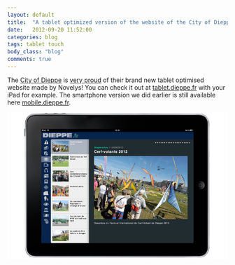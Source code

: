 ```yaml
---
layout: default
title:  "A tablet optimized version of the website of the City of Dieppe"
date:   2012-09-20 11:52:00
categories: blog
tags: tablet touch
body_class: "blog"
comments: true
---
```


The [City of Dieppe](http://www.dieppe.fr) is [very proud](http://www.dieppe.fr/actualite_generale/dieppe-fr-au-doigt-et-a-l-oeil-1614) of their brand new tablet optimised website made by Novelys! You can check it out at [tablet.dieppe.fr](http://tablet.dieppe.fr/) with your iPad for example. The smartphone version we did earlier is still available here [mobile.dieppe.fr](http://mobile.dieppe.fr/).

<img src="/img/blog/dieppe_tablet_website_screenshot.jpg" alt="dieppe tablet website screenshot" />
